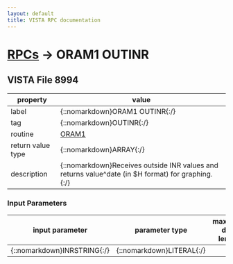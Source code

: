 ```yaml
---
layout: default
title: VISTA RPC documentation
---
```




# [RPCs](TableOfContent.md) &#8594; ORAM1 OUTINR 


 ## VISTA File 8994 


 property | value 
--- | --- 
 label | {::nomarkdown}ORAM1 OUTINR{:/}
 tag | {::nomarkdown}OUTINR{:/}
 routine | [ORAM1](http://code.osehra.org/dox/Routine_ORAM1_source.html)
 return value type | {::nomarkdown}ARRAY{:/}
 description | {::nomarkdown}Receives outside INR values and returns value^date (in $H format) for graphing.{:/}

### Input Parameters

| input parameter | parameter type | maximum data length | required | description | 
| --- | --- | --- | --- | --- | 
| {::nomarkdown}INRSTRING{:/} | {::nomarkdown}LITERAL{:/} |  |  |  | {::nomarkdown} <br/><br/><p style="font-size: 11px">Generated on January 14th 2017, 7:36:25 am</p>{:/}